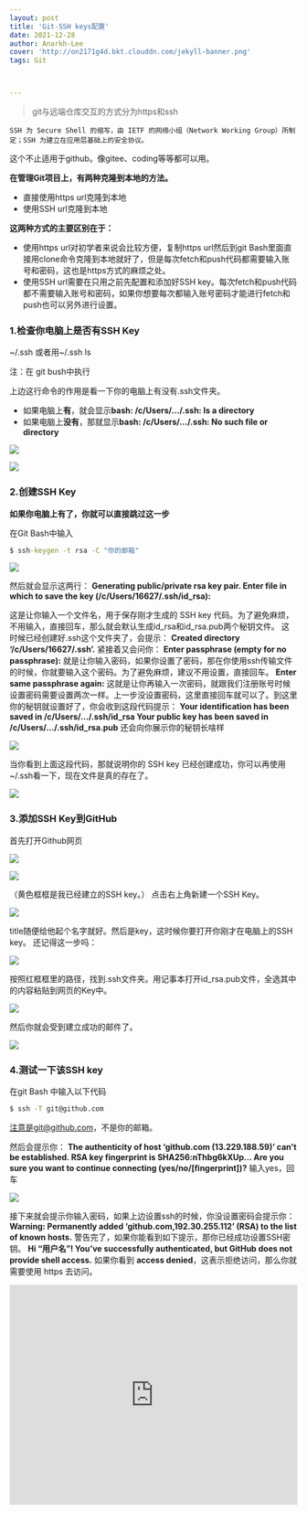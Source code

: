 ```yaml
---
layout: post
title: 'Git-SSH keys配置'
date: 2021-12-28
author: Anarkh-Lee
cover: 'http://on2171g4d.bkt.clouddn.com/jekyll-banner.png'
tags: Git



---
```


> git与远端仓库交互的方式分为https和ssh

```
SSH 为 Secure Shell 的缩写，由 IETF 的网络小组（Network Working Group）所制定；SSH 为建立在应用层基础上的安全协议。
```

这个不止适用于github。像gitee、coding等等都可以用。

**在管理Git项目上，有两种克隆到本地的方法。**

* 直接使用https url克隆到本地
* 使用SSH url克隆到本地

**这两种方式的主要区别在于：**

* 使用https url对初学者来说会比较方便，复制https url然后到git Bash里面直接用clone命令克隆到本地就好了，但是每次fetch和push代码都需要输入账号和密码，这也是https方式的麻烦之处。
* 使用SSH url需要在只用之前先配置和添加好SSH key。每次fetch和push代码都不需要输入账号和密码，如果你想要每次都输入账号密码才能进行fetch和push也可以另外进行设置。

### 1.检查你电脑上是否有SSH Key
~/.ssh 或者用~/.ssh ls

注：在 git bush中执行

上边这行命令的作用是看一下你的电脑上有没有.ssh文件夹。

* 如果电脑上**有**，就会显示**bash: /c/Users/…/.ssh: Is a directory**
* 如果电脑上**没有**，那就显示**bash: /c/Users/…/.ssh: No such file or directory**

![](https://github.com/Anarkh-Lee/Anarkh-Lee.github.io/blob/master/_posts/img/Git/ssh1.png)

![](.\img\Git\ssh2.png)

### 2.创建SSH Key
**如果你电脑上有了，你就可以直接跳过这一步**

在Git Bash中输入

```cmd
$ ssh-keygen -t rsa -C "你的邮箱"
```

![](.\img\Git\ssh3.png)

然后就会显示这两行：
**Generating public/private rsa key pair.
Enter file in which to save the key (/c/Users/16627/.ssh/id_rsa):**

这是让你输入一个文件名，用于保存刚才生成的 SSH key 代码。为了避免麻烦，不用输入，直接回车，那么就会默认生成id_rsa和id_rsa.pub两个秘钥文件。
这时候已经创建好.ssh这个文件夹了，会提示：
**Created directory ‘/c/Users/16627/.ssh’.**
紧接着又会问你：
**Enter passphrase (empty for no passphrase):**
就是让你输入密码，如果你设置了密码，那在你使用ssh传输文件的时候，你就要输入这个密码。为了避免麻烦，建议不用设置，直接回车。
**Enter same passphrase again:**
这就是让你再输入一次密码，就跟我们注册账号时候设置密码需要设置两次一样。上一步没设置密码，这里直接回车就可以了。到这里你的秘钥就设置好了，你会收到这段代码提示：
**Your identification has been saved in /c/Users/…/.ssh/id_rsa
Your public key has been saved in /c/Users/…/.ssh/id_rsa.pub**
还会向你展示你的秘钥长啥样

![](.\img\Git\ssh4.png)

当你看到上面这段代码，那就说明你的 SSH key 已经创建成功，你可以再使用~/.ssh看一下，现在文件是真的存在了。

![](.\img\Git\ssh5.png)

### 3.添加SSH Key到GitHub
首先打开Github网页

![](.\img\Git\ssh6.png)

![](.\img\Git\ssh7.png)

（黄色框框是我已经建立的SSH key。）
点击右上角新建一个SSH Key。

![](.\img\Git\ssh8.png)

title随便给他起个名字就好。然后是key，这时候你要打开你刚才在电脑上的SSH key。
还记得这一步吗：

![](.\img\Git\ssh9.png)

按照红框框里的路径，找到.ssh文件夹。用记事本打开id_rsa.pub文件，全选其中的内容粘贴到网页的Key中。

![](.\img\Git\ssh10.png)

然后你就会受到建立成功的邮件了。

![](.\img\Git\ssh11.png)

### 4.测试一下该SSH key
在git Bash 中输入以下代码

```cmd
$ ssh -T git@github.com
```


注意是git@github.com，不是你的邮箱。

然后会提示你：
**The authenticity of host ‘github.com (13.229.188.59)’ can’t be established.
RSA key fingerprint is SHA256:nThbg6kXUp…
Are you sure you want to continue connecting (yes/no/[fingerprint])?**
输入yes，回车

![](.\img\Git\ssh12.png)

接下来就会提示你输入密码，如果上边设置ssh的时候，你没设置密码会提示你：
**Warning: Permanently added ‘github.com,192.30.255.112’ (RSA) to the list of known hosts.**
警告完了，如果你能看到如下提示，那你已经成功设置SSH密钥。
**Hi “用户名”! You’ve successfully authenticated, but GitHub does not provide shell access.**
如果你看到 **access denied**，这表示拒绝访问，那么你就需要使用 https 去访问。





<iframe type="text/html" width="100%" height="385" src="http://www.youtube.com/embed/gfmjMWjn-Xg" frameborder="0"></iframe>

